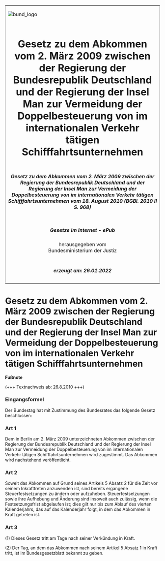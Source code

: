 <span id="DECKBLATT.html"></span>

<table border="0" frame="border" width="100%">

<tr valign="top">

<td align="left">

![bund\_logo](BfJ_2021_Web_de_de.gif)

</td>

<td align="right">

 

</td>

</tr>

<tr align="center" valign="middle">

<td colspan="2">

# Gesetz zu dem Abkommen vom 2. März 2009 zwischen der Regierung der Bundesrepublik Deutschland und der Regierung der Insel Man zur Vermeidung der Doppelbesteuerung von im internationalen Verkehr tätigen Schifffahrtsunternehmen

</td>

</tr>

<tr align="center" valign="middle">

<td colspan="2">

##### Gesetz zu dem Abkommen vom 2. März 2009 zwischen der Regierung der Bundesrepublik Deutschland und der Regierung der Insel Man zur Vermeidung der Doppelbesteuerung von im internationalen Verkehr tätigen Schifffahrtsunternehmen vom 18. August 2010 (BGBl. 2010 II S. 968)

</td>

</tr>

<tr align="center" valign="middle">

<td colspan="2">

  
  

##### Gesetze im Internet - ePub  
  
herausgegeben vom  
Bundesministerium der Justiz

</td>

</tr>

<tr align="center" valign="bottom">

<td colspan="2">

  
  

##### erzeugt am: 26.01.2022

</td>

</tr>

</table>

<span id="BJNR096820010.html"></span>

# Gesetz zu dem Abkommen vom 2. März 2009 zwischen der Regierung der Bundesrepublik Deutschland und der Regierung der Insel Man zur Vermeidung der Doppelbesteuerung von im internationalen Verkehr tätigen Schifffahrtsunternehmen

<div>

  
**Fußnote**

<div class="jnhtml">

<div>

<div class="jurAbsatz">

(+++ Textnachweis ab: 26.8.2010 +++)

</div>

</div>

</div>

</div>

<span id="BJNR096820010BJNE000100000.html"></span>

### Eingangsformel  

<div>

<div class="jnhtml">

<div>

<div class="jurAbsatz">

Der Bundestag hat mit Zustimmung des Bundesrates das folgende Gesetz
beschlossen:

</div>

</div>

</div>

</div>

<span id="BJNR096820010BJNE000200000.html"></span>

### Art 1  

<div>

<div class="jnhtml">

<div>

<div class="jurAbsatz">

Dem in Berlin am 2. März 2009 unterzeichneten Abkommen zwischen der
Regierung der Bundesrepublik Deutschland und der Regierung der Insel Man
zur Vermeidung der Doppelbesteuerung von im internationalen Verkehr
tätigen Schifffahrtsunternehmen wird zugestimmt. Das Abkommen wird
nachstehend veröffentlicht.

</div>

</div>

</div>

</div>

<span id="BJNR096820010BJNE000300000.html"></span>

### Art 2  

<div>

<div class="jnhtml">

<div>

<div class="jurAbsatz">

Soweit das Abkommen auf Grund seines Artikels 5 Absatz 2 für die Zeit
vor seinem Inkrafttreten anzuwenden ist, sind bereits ergangene
Steuerfestsetzungen zu ändern oder aufzuheben. Steuerfestsetzungen sowie
ihre Aufhebung und Änderung sind insoweit auch zulässig, wenn die
Festsetzungsfrist abgelaufen ist; dies gilt nur bis zum Ablauf des
vierten Kalenderjahrs, das auf das Kalenderjahr folgt, in dem das
Abkommen in Kraft getreten ist.

</div>

</div>

</div>

</div>

<span id="BJNR096820010BJNE000400000.html"></span>

### Art 3  

<div>

<div class="jnhtml">

<div>

<div class="jurAbsatz">

(1) Dieses Gesetz tritt am Tage nach seiner Verkündung in Kraft.

</div>

<div class="jurAbsatz">

(2) Der Tag, an dem das Abkommen nach seinem Artikel 5 Absatz 1 in Kraft
tritt, ist im Bundesgesetzblatt bekannt zu geben.

</div>

</div>

</div>

</div>
